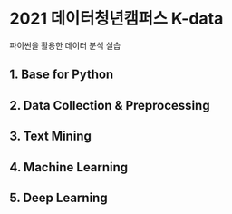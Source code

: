 # 2021 데이터청년캠퍼스 K-data
파이썬을 활용한 데이터 분석 실습
## 1. Base for Python
## 2. Data Collection & Preprocessing
## 3. Text Mining
## 4. Machine Learning
## 5. Deep Learning
